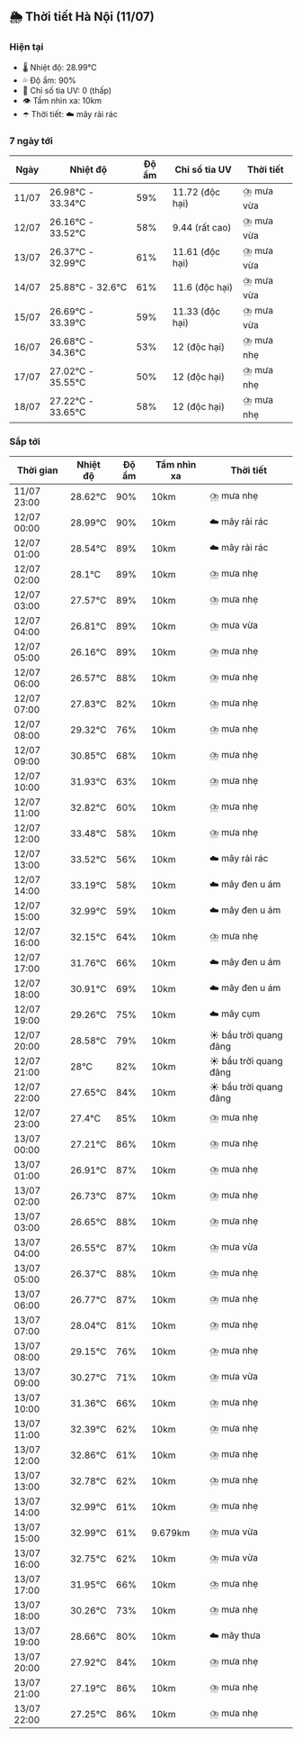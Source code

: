 ## 🌦️ Thời tiết Hà Nội (11/07)

### Hiện tại

- 🌡️ Nhiệt độ: 28.99℃
- 💦 Độ ẩm: 90%
- 🌟 Chỉ số tia UV: 0 (thấp)
- 👁️ Tầm nhìn xa: 10km
- ☂️ Thời tiết: ☁️ mây rải rác

### 7 ngày tới

| Ngày | Nhiệt độ | Độ ẩm | Chỉ số tia UV | Thời tiết |
| --- | --- | --- | --- | --- |
| 11/07 | 26.98℃ - 33.34℃ | 59% | 11.72 (độc hại) | ⛈️ mưa vừa |
| 12/07 | 26.16℃ - 33.52℃ | 58% | 9.44 (rất cao) | ⛈️ mưa vừa |
| 13/07 | 26.37℃ - 32.99℃ | 61% | 11.61 (độc hại) | ⛈️ mưa vừa |
| 14/07 | 25.88℃ - 32.6℃ | 61% | 11.6 (độc hại) | ⛈️ mưa vừa |
| 15/07 | 26.69℃ - 33.39℃ | 59% | 11.33 (độc hại) | ⛈️ mưa vừa |
| 16/07 | 26.68℃ - 34.36℃ | 53% | 12 (độc hại) | ⛈️ mưa nhẹ |
| 17/07 | 27.02℃ - 35.55℃ | 50% | 12 (độc hại) | ⛈️ mưa nhẹ |
| 18/07 | 27.22℃ - 33.65℃ | 58% | 12 (độc hại) | ⛈️ mưa nhẹ |

### Sắp tới

| Thời gian | Nhiệt độ | Độ ẩm | Tầm nhìn xa | Thời tiết |
| --- | --- | --- | --- | --- |
| 11/07 23:00 | 28.62℃ | 90% | 10km | ⛈️ mưa nhẹ |
| 12/07 00:00 | 28.99℃ | 90% | 10km | ☁️ mây rải rác |
| 12/07 01:00 | 28.54℃ | 89% | 10km | ☁️ mây rải rác |
| 12/07 02:00 | 28.1℃ | 89% | 10km | ⛈️ mưa nhẹ |
| 12/07 03:00 | 27.57℃ | 89% | 10km | ⛈️ mưa nhẹ |
| 12/07 04:00 | 26.81℃ | 89% | 10km | ⛈️ mưa vừa |
| 12/07 05:00 | 26.16℃ | 89% | 10km | ⛈️ mưa nhẹ |
| 12/07 06:00 | 26.57℃ | 88% | 10km | ⛈️ mưa nhẹ |
| 12/07 07:00 | 27.83℃ | 82% | 10km | ⛈️ mưa nhẹ |
| 12/07 08:00 | 29.32℃ | 76% | 10km | ⛈️ mưa nhẹ |
| 12/07 09:00 | 30.85℃ | 68% | 10km | ⛈️ mưa nhẹ |
| 12/07 10:00 | 31.93℃ | 63% | 10km | ⛈️ mưa nhẹ |
| 12/07 11:00 | 32.82℃ | 60% | 10km | ⛈️ mưa nhẹ |
| 12/07 12:00 | 33.48℃ | 58% | 10km | ⛈️ mưa nhẹ |
| 12/07 13:00 | 33.52℃ | 56% | 10km | ☁️ mây rải rác |
| 12/07 14:00 | 33.19℃ | 58% | 10km | ☁️ mây đen u ám |
| 12/07 15:00 | 32.99℃ | 59% | 10km | ☁️ mây đen u ám |
| 12/07 16:00 | 32.15℃ | 64% | 10km | ⛈️ mưa nhẹ |
| 12/07 17:00 | 31.76℃ | 66% | 10km | ☁️ mây đen u ám |
| 12/07 18:00 | 30.91℃ | 69% | 10km | ☁️ mây đen u ám |
| 12/07 19:00 | 29.26℃ | 75% | 10km | ☁️ mây cụm |
| 12/07 20:00 | 28.58℃ | 79% | 10km | ☀️ bầu trời quang đãng |
| 12/07 21:00 | 28℃ | 82% | 10km | ☀️ bầu trời quang đãng |
| 12/07 22:00 | 27.65℃ | 84% | 10km | ☀️ bầu trời quang đãng |
| 12/07 23:00 | 27.4℃ | 85% | 10km | ⛈️ mưa nhẹ |
| 13/07 00:00 | 27.21℃ | 86% | 10km | ⛈️ mưa nhẹ |
| 13/07 01:00 | 26.91℃ | 87% | 10km | ⛈️ mưa nhẹ |
| 13/07 02:00 | 26.73℃ | 87% | 10km | ⛈️ mưa nhẹ |
| 13/07 03:00 | 26.65℃ | 88% | 10km | ⛈️ mưa nhẹ |
| 13/07 04:00 | 26.55℃ | 87% | 10km | ⛈️ mưa vừa |
| 13/07 05:00 | 26.37℃ | 88% | 10km | ⛈️ mưa nhẹ |
| 13/07 06:00 | 26.77℃ | 87% | 10km | ⛈️ mưa nhẹ |
| 13/07 07:00 | 28.04℃ | 81% | 10km | ⛈️ mưa nhẹ |
| 13/07 08:00 | 29.15℃ | 76% | 10km | ⛈️ mưa nhẹ |
| 13/07 09:00 | 30.27℃ | 71% | 10km | ⛈️ mưa vừa |
| 13/07 10:00 | 31.36℃ | 66% | 10km | ⛈️ mưa nhẹ |
| 13/07 11:00 | 32.39℃ | 62% | 10km | ⛈️ mưa nhẹ |
| 13/07 12:00 | 32.86℃ | 61% | 10km | ⛈️ mưa nhẹ |
| 13/07 13:00 | 32.78℃ | 62% | 10km | ⛈️ mưa nhẹ |
| 13/07 14:00 | 32.99℃ | 61% | 10km | ⛈️ mưa nhẹ |
| 13/07 15:00 | 32.99℃ | 61% | 9.679km | ⛈️ mưa vừa |
| 13/07 16:00 | 32.75℃ | 62% | 10km | ⛈️ mưa vừa |
| 13/07 17:00 | 31.95℃ | 66% | 10km | ⛈️ mưa nhẹ |
| 13/07 18:00 | 30.26℃ | 73% | 10km | ⛈️ mưa nhẹ |
| 13/07 19:00 | 28.66℃ | 80% | 10km | ☁️ mây thưa |
| 13/07 20:00 | 27.92℃ | 84% | 10km | ⛈️ mưa nhẹ |
| 13/07 21:00 | 27.19℃ | 86% | 10km | ⛈️ mưa nhẹ |
| 13/07 22:00 | 27.25℃ | 86% | 10km | ⛈️ mưa nhẹ |
